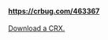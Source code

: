 #### https://crbug.com/463367

[Download a CRX.](https://github.com/lnikkila/crbug-463367/raw/master/crbug-463367.crx)
